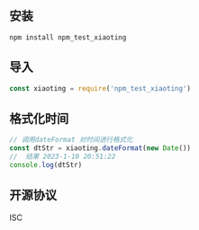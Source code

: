 ## 安装
```
npm install npm_test_xiaoting
```
## 导入
```js
const xiaoting = require('npm_test_xiaoting')
```
## 格式化时间

```js
// 调用dateFormat 对时间进行格式化
const dtStr = xiaoting.dateFormat(new Date())
//  结果 2023-1-10 20:51:22
console.log(dtStr)
```

## 开源协议
ISC